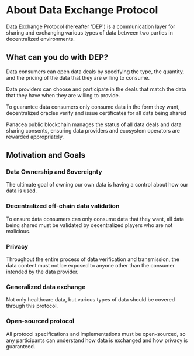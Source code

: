 # About Data Exchange Protocol

Data Exchange Protocol (hereafter 'DEP') is a communication layer for sharing and exchanging various types of data
between two parties in decentralized environments.


## What can you do with DEP?

Data consumers can open data deals by specifying the type, the quantity, and the pricing of the data that they are willing to consume. 

Data providers can choose and participate in the deals that match the data that they have when they are willing to provide.

To guarantee data consumers only consume data in the form they want,
decentralized oracles verify and issue certificates for all data being shared

Panacea public blockchain manages the status of all data deals and data sharing consents,
ensuring data providers and ecosystem operators are rewarded appropriately.


## Motivation and Goals

### Data Ownership and Sovereignty

The ultimate goal of owning our own data is having a control about how our data is used.

### Decentralized off-chain data validation

To ensure data consumers can only consume data that they want, all data being shared must be validated by
decentralized players who are not malicious.

### Privacy

Throughout the entire process of data verification and transmission,
the data content must not be exposed to anyone other than the consumer intended by the data provider.

### Generalized data exchange

Not only healthcare data, but various types of data should be covered through this protocol.

### Open-sourced protocol

All protocol specifications and implementations must be open-sourced, so any participants can understand
how data is exchanged and how privacy is guaranteed.